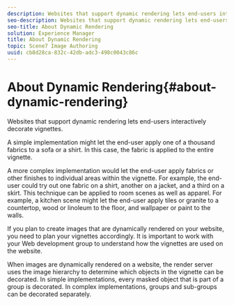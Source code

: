 ```yaml
---
description: Websites that support dynamic rendering lets end-users interactively decorate vignettes.
seo-description: Websites that support dynamic rendering lets end-users interactively decorate vignettes.
seo-title: About Dynamic Rendering
solution: Experience Manager
title: About Dynamic Rendering
topic: Scene7 Image Authoring
uuid: cb8d28ca-832c-42db-adc3-498c0043c86c
---
```


# About Dynamic Rendering{#about-dynamic-rendering}

Websites that support dynamic rendering lets end-users interactively decorate vignettes.

A simple implementation might let the end-user apply one of a thousand fabrics to a sofa or a shirt. In this case, the fabric is applied to the entire vignette.

A more complex implementation would let the end-user apply fabrics or other finishes to individual areas within the vignette. For example, the end-user could try out one fabric on a shirt, another on a jacket, and a third on a skirt. This technique can be applied to room scenes as well as apparel. For example, a kitchen scene might let the end-user apply tiles or granite to a countertop, wood or linoleum to the floor, and wallpaper or paint to the walls.

If you plan to create images that are dynamically rendered on your website, you need to plan your vignettes accordingly. It is important to work with your Web development group to understand how the vignettes are used on the website.

When images are dynamically rendered on a website, the render server uses the image hierarchy to determine which objects in the vignette can be decorated. In simple implementations, every masked object that is part of a group is decorated. In complex implementations, groups and sub-groups can be decorated separately. 
